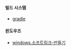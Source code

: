 #### 빌드 시스템

- [gradle](post/dev/gradle)




#### 윈도우즈

- [windows.소프트링크-만들기](post/dev/windows.소프트링크-만들기)


